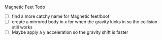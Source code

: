Magnetic Feet Todo
- [ ] find a more catchy name for Magnetic feet/boot
- [ ] create a mirrored body in x for when the gravity kicks in so the collision still works
- [ ] Maybe apply a y acceleration so the gravity shift is faster